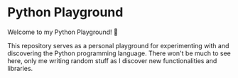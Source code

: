 # Python Playground

Welcome to my Python Playground! 🐍

This repository serves as a personal playground for experimenting with and discovering the Python programming language. There won't be much to see here, only me writing random stuff as I discover new functionalities and libraries.
